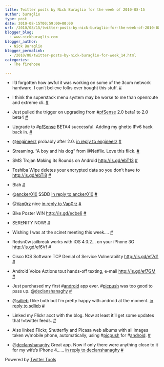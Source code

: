 ```yaml
---
title: Twitter posts by Nick Buraglio for the week of 2010-08-15
author: buraglio
type: post
date: 2010-08-15T00:59:00+00:00
url: /2010/08/15/twitter-posts-by-nick-buraglio-for-the-week-of-2010-08-15/
blogger_blog:
  - www.nickburaglio.com
blogger_author:
  - Nick Buraglio
blogger_permalink:
  - /2010/08/twitter-posts-by-nick-buraglio-for-week_14.html
categories:
  - The firehose

---
```

</p> 

  * I&#8217;d forgotten how awful it was working on some of the 3com network hardware. I can&#8217;t believe folks ever bought this stuff. [#][1] 


  * I think the superstack menu system may be worse to me than openroute and extreme cli. [#][2] 


  * Just pulled the trigger on upgrading from #[pfSense][3] 2.0 beta1 to 2.0 beta4 [#][4] 


  * Upgrade to #[pfSense][3] BETA4 successful. Adding my ghetto IPv6 hack back in. [#][5] 


  * @[engineerz][6] probably after 2.0. [in reply to engineerz][7] [#][8] 


  * Streaming. &#8220;A boy and his dog&#8221; from @Netflix. Love this flick. [#][9] 


  * SMS Trojan Making its Rounds on Android <a href="http://is.gd/ebT13" rel="nofollow">http://is.gd/ebT13</a> [#][10] 


  * Toshiba Wipe deletes your encrypted data so you don&#8217;t have to <a href="http://is.gd/ebTi8" rel="nofollow">http://is.gd/ebTi8</a> [#][11] 


  * Blah [#][12] 


  * @[ancker010][13] SSDD [in reply to ancker010][14] [#][15] 


  * @[Vap0rz][16] nice [in reply to Vap0rz][17] [#][18] 


  * Bike Poster WIN <a href="http://is.gd/ecbe6" rel="nofollow">http://is.gd/ecbe6</a> [#][19] 


  * SERENITY NOW! [#][20] 


  * Wishing I was at the scinet meeting this week&#8230;. [#][21] 


  * Redsn0w jailbreak works with iOS 4.0.2&#8230; on your iPhone 3G <a href="http://is.gd/ef6Vf" rel="nofollow">http://is.gd/ef6Vf</a> [#][22] 


  * Cisco IOS Software TCP Denial of Service Vulnerability <a href="http://is.gd/ef7d1" rel="nofollow">http://is.gd/ef7d1</a> [#][23] 


  * Android Voice Actions tout hands-off texting, e-mail <a href="http://is.gd/ef7GM" rel="nofollow">http://is.gd/ef7GM</a> [#][24] 


  * Just purchased my first #[android][25] app ever. #[picpush][26] was too good to pass up. @[declanshanaghy][27] [#][28] 


  * @[sdlieb][29] I like both but I&#8217;m pretty happy with android at the moment. [in reply to sdlieb][30] [#][31] 


  * Linked my Flickr acct with the blog. Now at least it&#8217;ll get some updates that !=twitter feeds. [#][32] 


  * Also linked Flickr, Shutterfly and Picasa web albums with all images taken w/mobile phone, automatically, using #[picpush][26] for #[android][25]. [#][33] 


  * @[declanshanaghy][27] Great app. Now if only there were anything close to it for my wife&#8217;s iPhone 4&#8230;&#8230; [in reply to declanshanaghy][34] [#][35] 
</ul> 



Powered by [Twitter Tools][36]

 [1]: http://twitter.com/buraglio/statuses/20654055484
 [2]: http://twitter.com/buraglio/statuses/20654234643
 [3]: http://search.twitter.com/search?q=%23pfSense
 [4]: http://twitter.com/buraglio/statuses/20716967415
 [5]: http://twitter.com/buraglio/statuses/20720365569
 [6]: http://twitter.com/engineerz
 [7]: http://twitter.com/engineerz/statuses/20723276795
 [8]: http://twitter.com/buraglio/statuses/20743498450
 [9]: http://twitter.com/buraglio/statuses/20758292924
 [10]: http://twitter.com/buraglio/statuses/20819971249
 [11]: http://twitter.com/buraglio/statuses/20820269015
 [12]: http://twitter.com/buraglio/statuses/20832461690
 [13]: http://twitter.com/ancker010
 [14]: http://twitter.com/ancker010/statuses/20831181270
 [15]: http://twitter.com/buraglio/statuses/20834337964
 [16]: http://twitter.com/Vap0rz
 [17]: http://twitter.com/Vap0rz/statuses/20838489297
 [18]: http://twitter.com/buraglio/statuses/20838782676
 [19]: http://twitter.com/buraglio/statuses/20838837190
 [20]: http://twitter.com/buraglio/statuses/20892062837
 [21]: http://twitter.com/buraglio/statuses/20970182709
 [22]: http://twitter.com/buraglio/statuses/21013641574
 [23]: http://twitter.com/buraglio/statuses/21014014998
 [24]: http://twitter.com/buraglio/statuses/21014511490
 [25]: http://search.twitter.com/search?q=%23android
 [26]: http://search.twitter.com/search?q=%23picpush
 [27]: http://twitter.com/declanshanaghy
 [28]: http://twitter.com/buraglio/statuses/21154284513
 [29]: http://twitter.com/sdlieb
 [30]: http://twitter.com/sdlieb/statuses/21167159735
 [31]: http://twitter.com/buraglio/statuses/21168377165
 [32]: http://twitter.com/buraglio/statuses/21170656478
 [33]: http://twitter.com/buraglio/statuses/21170761352
 [34]: http://twitter.com/declanshanaghy/statuses/21175709633
 [35]: http://twitter.com/buraglio/statuses/21176310235
 [36]: http://alexking.org/projects/wordpress